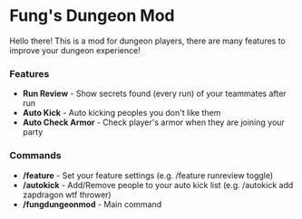 # Fung's Dungeon Mod
Hello there! This is a mod for dungeon players, there are many features to improve your dungeon experience!

### Features
- **Run Review** - Show secrets found (every run) of your teammates after run
- **Auto Kick** - Auto kicking peoples you don't like them
- **Auto Check Armor** - Check player's armor when they are joining your party


### Commands
- **/feature** - Set your feature settings (e.g. /feature runreview toggle)
- **/autokick** - Add/Remove people to your auto kick list (e.g. /autokick add zapdragon wtf thrower)
- **/fungdungeonmod** - Main command
